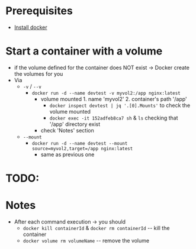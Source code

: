 # Prerequisites
* [Install docker](https://docs.docker.com/get-docker/)


# Start a container with a volume
* if the volume defined for the container does NOT exist -> Docker create the volumes for you
* Via
  * `-v` / `--v`
    * `docker run -d --name devtest -v myvol2:/app nginx:latest`
      * volume mounted 1. name 'myvol2' 2. container's path '/app'
        * `docker inspect devtest | jq '.[0].Mounts'` to check the volume mounted
        * `docker exec -it 152adfeb8ca7 sh` & `ls` checking that '/app' directory exist
      * check 'Notes' section
  * `--mount`
    * `docker run -d --name devtest --mount source=myvol2,target=/app nginx:latest`
      * same as previous one

# TODO:

# Notes
* After each command execution -> you should
  * `docker kill containerId` & `docker rm containerId` -- kill the container 
  * `docker volume rm volumeName` -- remove the volume 
